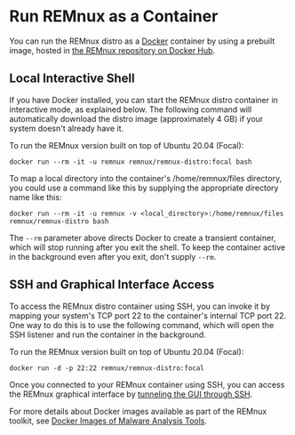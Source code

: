 # Run REMnux as a Container

You can run the REMnux distro as a [Docker](https://www.docker.com) container by using a prebuilt image, hosted in [the REMnux repository on Docker Hub](https://hub.docker.com/repository/docker/remnux/remnux-distro).

## Local Interactive Shell

If you have Docker installed, you can start the REMnux distro container in interactive mode, as explained below. The following command will automatically download the distro image \(approximately 4 GB\) if your system doesn't already have it.

To run the REMnux version built on top of Ubuntu 20.04 \(Focal\):

```text
docker run --rm -it -u remnux remnux/remnux-distro:focal bash
```

To map a local directory into the container's /home/remnux/files directory, you could use a command like this by supplying the appropriate directory name like this:

```text
docker run --rm -it -u remnux -v <local_directory>:/home/remnux/files remnux/remnux-distro bash
```

The `--rm` parameter above directs Docker to create a transient container, which will stop running after you exit the shell. To keep the container active in the background even after you exit, don't supply `--rm`. 

## SSH and Graphical Interface Access

To access the REMnux distro container using SSH, you can invoke it by mapping your system's TCP port 22 to the container's internal TCP port 22. One way to do this is to use the following command, which will open the SSH listener and run the container in the background.

To run the REMnux version built on top of Ubuntu 20.04 \(Focal\):

```text
docker run -d -p 22:22 remnux/remnux-distro:focal
```

Once you connected to your REMnux container using SSH, you can access the REMnux graphical interface by [tunneling the GUI through SSH](../tips/remnux-config-tips.md#gui-cloud-remnux).

For more details about Docker images available as part of the REMnux toolkit, see [Docker Images of Malware Analysis Tools](../run-tools-in-containers/remnux-containers.md).

